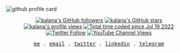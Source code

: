 ![github profile card](https://readme-cards.vercel.app/profile-card?name=kalanakt&subtitle=FRONT%20END%20DEVELOPER)

<p align="center">
<a title="kalana's GitHub followers " href="https://github.com/kalanakt" ><img src="https://img.shields.io/github/followers/kalanakt?style=social" alt="kalana's GitHub followers"></a>
<a title="GitHub stars " href="https://github.com/kalanakt" ><img src="https://img.shields.io/github/stars/kalanakt?style=social" alt="kalana's GitHub stars "></a>
<a title="kalana's profile views " href="https://github.com/kalanakt" ><img src="https://komarev.com/ghpvc/?username=kalanakt&label=Profile%20views" alt="kalana's profile views"></a>
<a title="kalana's wakatime stats" href="https://wakatime.com/@02730fe5-73e8-4bcc-8539-6b00eeae1e15"><img src="https://wakatime.com/badge/user/02730fe5-73e8-4bcc-8539-6b00eeae1e15.svg" alt="Total time coded since Jul 19 2022" /></a>
<a title="Twitter Follow" href="https://twitter.com/kalanakt__" ><img alt="Twitter Follow" src="https://img.shields.io/twitter/follow/kalanakt__?label=follow&style=social"></a>
<a title="YouTube Channel Views" href="https://bit.ly/iamktyoutube" ><img alt="YouTube Channel Views" src="https://img.shields.io/youtube/channel/views/UC6LqyY4t6lYLBb1iQxxiL3Q?style=social"></a>
</p>

<p align="center">
  <samp>
    <a href="http://kalanakt.vercel.app/">me</a> .
    <a href="mailto:e19198@eng.pdn.ac.lk">email</a> .
    <a href="https://twitter.com/kalanakt__">twitter</a> .
    <a href="https://www.linkedin.com/in/kalanakt">linkedin</a> .
    <a href="https://t.me/kinu6">telegram</a>
  </samp>
</p>
